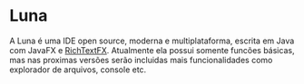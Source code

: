# Luna

A Luna é uma IDE open source, moderna e multiplataforma, escrita em Java com JavaFX e [RichTextFX](https://github.com/FXMisc/RichTextFX/). Atualmente ela possui somente funcões básicas, mas nas proximas versões serão incluidas mais funcionalidades como explorador de arquivos, console etc.
